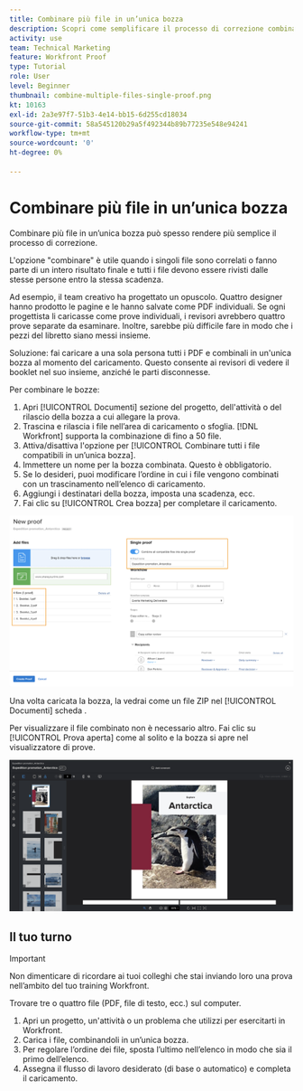 ```yaml
---
title: Combinare più file in un’unica bozza
description: Scopri come semplificare il processo di correzione combinando più file in un’unica bozza in [!DNL  Workfront].
activity: use
team: Technical Marketing
feature: Workfront Proof
type: Tutorial
role: User
level: Beginner
thumbnail: combine-multiple-files-single-proof.png
kt: 10163
exl-id: 2a3e97f7-51b3-4e14-bb15-6d255cd18034
source-git-commit: 58a545120b29a5f492344b89b77235e548e94241
workflow-type: tm+mt
source-wordcount: '0'
ht-degree: 0%

---
```


# Combinare più file in un’unica bozza

Combinare più file in un’unica bozza può spesso rendere più semplice il processo di correzione.

L&#39;opzione &quot;combinare&quot; è utile quando i singoli file sono correlati o fanno parte di un intero risultato finale e tutti i file devono essere rivisti dalle stesse persone entro la stessa scadenza.

Ad esempio, il team creativo ha progettato un opuscolo. Quattro designer hanno prodotto le pagine e le hanno salvate come PDF individuali. Se ogni progettista li caricasse come prove individuali, i revisori avrebbero quattro prove separate da esaminare. Inoltre, sarebbe più difficile fare in modo che i pezzi del libretto siano messi insieme.

Soluzione: fai caricare a una sola persona tutti i PDF e combinali in un&#39;unica bozza al momento del caricamento. Questo consente ai revisori di vedere il booklet nel suo insieme, anziché le parti disconnesse.

Per combinare le bozze:

1. Apri [!UICONTROL Documenti] sezione del progetto, dell&#39;attività o del rilascio della bozza a cui allegare la prova.
2. Trascina e rilascia i file nell’area di caricamento o sfoglia. [!DNL Workfront] supporta la combinazione di fino a 50 file.
3. Attiva/disattiva l&#39;opzione per [!UICONTROL Combinare tutti i file compatibili in un’unica bozza].
4. Immettere un nome per la bozza combinata. Questo è obbligatorio.
5. Se lo desideri, puoi modificare l’ordine in cui i file vengono combinati con un trascinamento nell’elenco di caricamento.
6. Aggiungi i destinatari della bozza, imposta una scadenza, ecc.
7. Fai clic su [!UICONTROL Crea bozza] per completare il caricamento.

![Un&#39;immagine del [!UICONTROL Nuova prova] con l’elenco dei file caricati e [!UICONTROL A prova singola] sezioni evidenziate.](assets/combine-proofs.png)

Una volta caricata la bozza, la vedrai come un file ZIP nel [!UICONTROL Documenti] scheda .

Per visualizzare il file combinato non è necessario altro. Fai clic su [!UICONTROL Prova aperta] come al solito e la bozza si apre nel visualizzatore di prove.

![Immagine del visualizzatore di prove con una bozza a più pagine visibile.](assets/combine-proofs-2.png)

## Il tuo turno

>[!IMPORTANT]
>
>Non dimenticare di ricordare ai tuoi colleghi che stai inviando loro una prova nell’ambito del tuo training Workfront.


Trovare tre o quattro file (PDF, file di testo, ecc.) sul computer.

1. Apri un progetto, un&#39;attività o un problema che utilizzi per esercitarti in Workfront.
1. Carica i file, combinandoli in un’unica bozza.
1. Per regolare l’ordine dei file, sposta l’ultimo nell’elenco in modo che sia il primo dell’elenco.
1. Assegna il flusso di lavoro desiderato (di base o automatico) e completa il caricamento.



<!--
##Learn more
* Create a multi-page proof
-->
